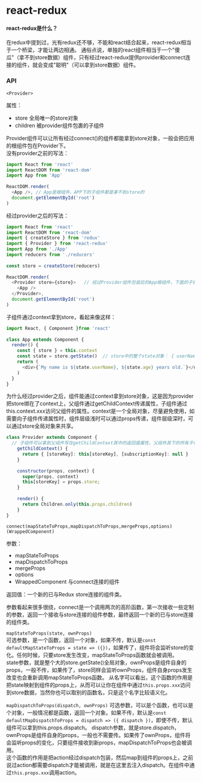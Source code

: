 # react-redux
#### react-redux是什么？
在redux中提到过，光有redux还不够，不能和react结合起来，react-redux相当于一个桥梁，才能让两边相通。
通俗点说，单独的react组件相当于一个"傻瓜"（拿不到store数据）组件，只有经过react-redux提供provider和connect连接的组件，就会变成"聪明"（可以拿到store数据）组件。

### API
`<Provider>`   

属性：
* store  全局唯一的store对象
* children  被provider组件包裹的子组件

Provider组件可以让所有经过connect()的组件都能拿到store对象，一般会把应用的根组件包在Provider下。  
没有provider之前的写法：
```javascript
import React from 'react'
import ReactDOM from 'react-dom'
import App from 'App'
  
ReactDOM.render(
  <App />, // App是根组件，APP下的子组件都是拿不到store的
  document.getElementById('root')
)
```
经过provider之后的写法：
```javascript
import React from 'react'
import ReactDOM from 'react-dom'
import { createStore } from 'redux'
import { Provider } from 'react-redux'
import App from './App'
import reducers from './reducers'
  
const store = createStore(reducers)
  
ReactDOM.render(
  <Provider store={store}>   // 经过Provider组件包装后的App根组件，下面的子组件都能通过context拿到store对象。
    <App />
  </Provider>,
  document.getElementById('root')
)
```
子组件通过context拿到store，看起来像这样：
```javascript
import React, { Component }from 'react'
  
class App extends Component {
  render() {
    const { store } = this.context
    const state = store.getState()  // store中的整个state对象： { userName: 'Super', 'age': 18 }
    return (
      <div>{`My name is ${state.userName}, ${state.age} years old.`}</div>  //My name is Super, 18 years old.
    )
  }
}
```
为什么经过provider之后，组件能通过context拿到store对象，这是因为provider把store绑在了context上，父组件通过getChildContext传递属性，子组件通过this.context.xxx访问父组件的属性。context是一个全局对象，尽量避免使用，如需要向子组件传递属性时，组件层级浅时可以通过props传递，组件层级深时，可以通过store全局对象来共享。
```javascript
class Provider extends Component {
  // 子组件可以拿到父组件写在getChildContext其中的返回值属性，父组件其下的所有子组件都能访问的到，所以是个全局对象，应该尽量避免使用。
    getChildContext() {
      return { [storeKey]: this[storeKey], [subscriptionKey]: null }
    }
  
    constructor(props, context) {
      super(props, context)
      this[storeKey] = props.store;
    }
  
    render() {
      return Children.only(this.props.children)
    }
}
```  
      
`connect(mapStateToProps,mapDispatchToProps,mergeProps,options)(WrappedComponent)`  

参数：
* mapStateToProps
* mapDispatchToProps
* mergeProps
* options
* WrappedComponent 与connect连接的组件

返回值：一个新的已与Redux store连接的组件类。
  
参数看起来很多很绕，connect是一个调用两次的高阶函数，第一次接收一些定制的参数，返回一个接收与store连接的组件参数，最终返回一个新的已与store连接的组件类。  

`mapStateToProps(state, ownProps)`  
可选参数，是一个函数，返回一个对象，如果不传，默认是`const defaultMapStateToProps = state => ({})`，如果传了，组件将会监听store的变化。任何时候，只要store发生改变，mapStateToProps函数就会被调用。  
state参数，就是整个大的store.getState()全局对象，ownProps是组件自身的props，一般不传，如果传了，store同样会监听ownProps，组件自身props发生改变也会重新调用mapStateToProps函数。
从名字可以看出，这个函数的作用是把state映射到组件的props上，从而可以让你在组件中通过`this.props.xxx`访问到store数据，当然你也可以取别的函数名，只是这个名字比较语义化。
 
`mapDispatchToProps(dispatch, ownProps)`
可选参数，可以是个函数，也可以是个对象，一般情况都是函数，返回一个对象。如果不传，默认是`const defaultMapDispatchToProps = dispatch => ({ dispatch })`，即使不传，默认组件可以拿到this.props.dispatch。
dispatch参数，就是store.dispatch，ownProps是组件自身的props，一般也不需要传。如果传了ownProps，组件将会监听props的变化，只要组件接收到新props，mapDispatchToProps也会被调用。  
这个函数的作用是把action经过dispatch包装，然后map到组件的props上，之前说过action都需要dispatch才能被调用，就是在这里去注入dispatch。在组件中通过`this.props.xxx`调用action。



